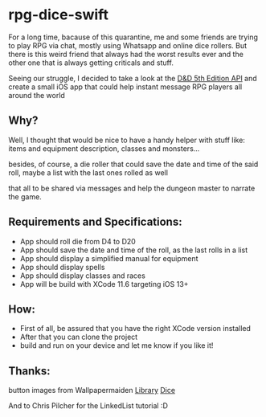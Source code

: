 # rpg-dice-swift


For a long time, bacause of this quarantine, me and some friends are trying to play RPG via chat, mostly using Whatsapp and online dice rollers.
But there is this weird friend that always had the worst results ever and the other one that is always getting criticals and stuff.

Seeing our struggle, I decided to take a look at the [D&D 5th Edition API](https://www.dnd5eapi.co/) 
and create a small iOS app that could help instant message RPG players all around the world

Why?
-----

Well, I thought that would be nice to have a handy helper with stuff like: 
items and equipment description, classes and monsters... 

besides, of course, a die roller that could save the date and time of the said roll, maybe a list with the last ones rolled as well 

that all to be shared via messages and help the dungeon master to narrate the game.

Requirements and Specifications:
--------------------------------

* App should roll die from D4 to D20
* App should save the date and time of the roll, as the last rolls in a list
* App should display a simplified manual for equipment
* App should display spells
* App should display classes and races
* App will be build with XCode 11.6 targeting iOS 13+


How:
------
* First of all, be assured that you have the right XCode version installed
* After that you can clone the project
* build and run on your device and let me know if you like it!

Thanks:
-----------------

button images from Wallpapermaiden
[Library](https://www.wallpapermaiden.com/wallpaper/8949/fantasy-room-magical-library-castle-sunlight)
[Dice](https://www.wallpapermaiden.com/wallpaper/29958/d20-dice-roller-tabletop-games)

And to Chris Pilcher for the LinkedList tutorial :D



